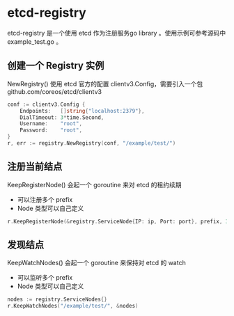 # etcd-registry

etcd-registry 是一个使用 etcd 作为注册服务go library 。使用示例可参考源码中 example_test.go 。

## 创建一个 Registry 实例

NewRegistry() 使用 etcd 官方的配置 clientv3.Config，需要引入一个包 github.com/coreos/etcd/clientv3

``` go
conf := clientv3.Config {
    Endpoints:   []string{"localhost:2379"},
    DialTimeout: 3*time.Second,
    Username:    "root",
    Password:    "root",
}
r, err := registry.NewRegistry(conf, "/example/test/")
```

## 注册当前结点
KeepRegisterNode() 会起一个 goroutine 来对 etcd 的租约续期
- 可以注册多个 prefix
- Node 类型可以自己定义

``` go
r.KeepRegisterNode(&registry.ServiceNode{IP: ip, Port: port}, prefix, 3*time.Second)
```

## 发现结点
KeepWatchNodes() 会起一个 goroutine 来保持对 etcd 的 watch
- 可以监听多个 prefix
- Node 类型可以自己定义

``` go
nodes := registry.ServiceNodes{}
r.KeepWatchNodes("/example/test/", &nodes)
```
